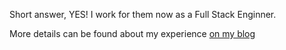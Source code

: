 Short answer, YES! I work for them now as a Full Stack Enginner.

More details can be found about my experience [on my blog](http://theblackc000000de.blogspot.com/search?q=bloc)
